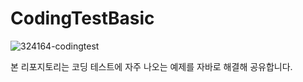 # CodingTestBasic
![324164-codingtest](https://user-images.githubusercontent.com/59002243/114838087-51dbf600-9e0f-11eb-864b-712f91608702.jpg)

본 리포지토리는 코딩 테스트에 자주 나오는 예제를 자바로 해결해 공유합니다.
